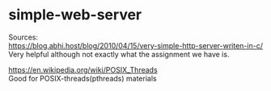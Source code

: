 # simple-web-server


Sources:  
https://blog.abhi.host/blog/2010/04/15/very-simple-http-server-writen-in-c/  
Very helpful although not exactly what the assignment we have is.  
  
https://en.wikipedia.org/wiki/POSIX_Threads  
Good for POSIX-threads(pthreads) materials
